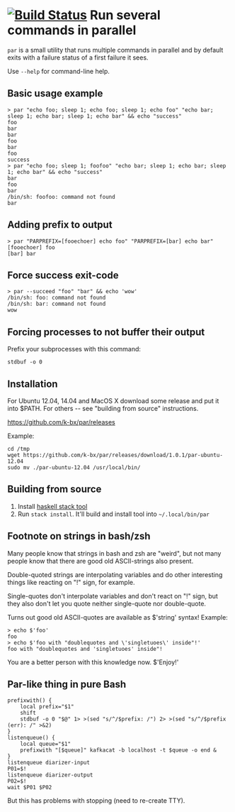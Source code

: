 # [![Build Status](https://travis-ci.org/k-bx/par.svg?branch=master)](https://travis-ci.org/k-bx/par) Run several commands in parallel

`par` is a small utility that runs multiple commands in parallel and
by default exits with a failure status of a first failure it sees.

Use `--help` for command-line help.

Basic usage example
-------------------

    > par "echo foo; sleep 1; echo foo; sleep 1; echo foo" "echo bar; sleep 1; echo bar; sleep 1; echo bar" && echo "success"
    foo
    bar
    bar
    foo
    bar
    foo
    success
    > par "echo foo; sleep 1; foofoo" "echo bar; sleep 1; echo bar; sleep 1; echo bar" && echo "success"
    bar
    foo
    bar
    /bin/sh: foofoo: command not found
    bar

Adding prefix to output
-----------------------

    > par "PARPREFIX=[fooechoer] echo foo" "PARPREFIX=[bar] echo bar"
    [fooechoer] foo
    [bar] bar

Force success exit-code
-----------------------

    > par --succeed "foo" "bar" && echo 'wow'
    /bin/sh: foo: command not found
    /bin/sh: bar: command not found
    wow

Forcing processes to not buffer their output
--------------------------------------------

Prefix your subprocesses with this command:

```
stdbuf -o 0
```

Installation
------------

For Ubuntu 12.04, 14.04 and MacOS X download some release and put it
into $PATH. For others -- see "building from source" instructions.

https://github.com/k-bx/par/releases

Example:

```
cd /tmp
wget https://github.com/k-bx/par/releases/download/1.0.1/par-ubuntu-12.04
sudo mv ./par-ubuntu-12.04 /usr/local/bin/
```

Building from source
--------------------

1. Install [haskell stack tool](https://github.com/commercialhaskell/stack)
2. Run `stack install`. It'll build and install tool into `~/.local/bin/par`

Footnote on strings in bash/zsh
-------------------------------

Many people know that strings in bash and zsh are "weird", but not
many people know that there are good old ASCII-strings also present.

Double-quoted strings are interpolating variables and do other interesting
things like reacting on "!" sign, for example.

Single-quotes don't interpolate variables and don't react on "!" sign, but
they also don't let you quote neither single-quote nor double-quote.

Turns out good old ASCII-quotes are available as $'string' syntax! Example:

    > echo $'foo'
    foo
    > echo $'foo with "doublequotes and \'singletuoes\' inside"!'
    foo with "doublequotes and 'singletuoes' inside"!

You are a better person with this knowledge now. $'Enjoy!'

Par-like thing in pure Bash
---------------------------

```
prefixwith() {
    local prefix="$1"
    shift
    stdbuf -o 0 "$@" 1> >(sed "s/^/$prefix: /") 2> >(sed "s/^/$prefix (err): /" >&2)
}
listenqueue() {
    local queue="$1"
    prefixwith "[$queue]" kafkacat -b localhost -t $queue -o end &
}
listenqueue diarizer-input
P01=$!
listenqueue diarizer-output
P02=$!
wait $P01 $P02
```

But this has problems with stopping (need to re-create TTY).
